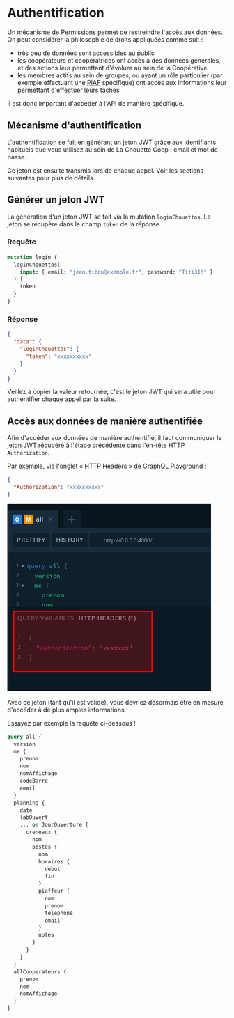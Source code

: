 # Authentification

Un mécanisme de Permissions permet de restreindre l'accès aux données.
On peut considérer la philosophie de droits appliquées comme suit :

- très peu de données sont accessibles au public
- les coopérateurs et coopératrices ont accès à des données générales, et des
  actions leur permettant d'évoluer au sein de la Coopérative
- les membres actifs au sein de groupes, ou ayant un rôle particulier (par
  exemple effectuant une <abbr title="Participation Indispensable Au Fonctionnement">PIAF</abbr> spécifique) ont accès aux informations leur
  permettant d'effectuer leurs tâches

Il est donc important d'accéder à l'API de manière spécifique.

## Mécanisme d'authentification

L'authentification se fait en générant un jeton JWT grâce aux identifiants habituels
que vous utilisez au sein de La Chouette Coop : email et mot de passe.

Ce jeton est ensuite transmis lors de chaque appel. Voir les sections suivantes
pour plus de détails.

## Générer un jeton JWT

La génération d'un jeton JWT se fait via la mutation `loginChouettos`.
Le jeton se récupère dans le champ `token` de la réponse.

### Requête

```graphql
mutation login {
  loginChouettos(
    input: { email: "jean.tibou@exemple.fr", password: "Titi31!" }
  ) {
    token
  }
}
```

### Réponse

```json
{
  "data": {
    "loginChouettos": {
      "token": "xxxxxxxxxx"
    }
  }
}
```

Veillez à copier la valeur retournée, c'est le jeton JWT qui sera utile pour
authentifier chaque appel par la suite.

## Accès aux données de manière authentifiée

Afin d'accéder aux données de manière authentifié, il faut communiquer le jeton
JWT récupéré à l'étape précédente dans l'en-tête HTTP `Authorization`.

Par exemple, via l'onglet « HTTP Headers » de GraphQL Playground :

```json
{
  "Authorization": "xxxxxxxxxx"
}
```

![Champ HTTP headers de GraphQL Playground](./graphql-playground-headers-http.png)

Avec ce jeton (tant qu'il est valide), vous devriez désormais être en mesure
d'accéder à de plus amples informations.

Essayez par exemple la requête ci-dessous !

```graphql
query all {
  version
  me {
    prenom
    nom
    nomAffichage
    codeBarre
    email
  }
  planning {
    date
    labOuvert
    ... on JourOuverture {
      creneaux {
        nom
        postes {
          nom
          horaires {
            debut
            fin
          }
          piaffeur {
            nom
            prenom
            telephone
            email
          }
          notes
        }
      }
    }
  }
  allCooperateurs {
    prenom
    nom
    nomAffichage
  }
}
```
